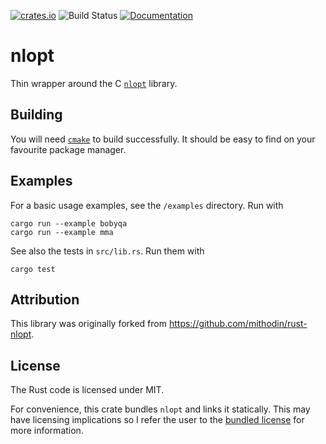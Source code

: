 [![crates.io](https://img.shields.io/crates/v/nlopt.svg)](https://crates.io/crates/nlopt)
![Build Status](https://github.com/adwhit/rust-nlopt/workflows/CI/badge.svg)
[![Documentation](https://docs.rs/nlopt/badge.svg)](https://docs.rs/nlopt)

# nlopt

Thin wrapper around the C [`nlopt`](https://nlopt.readthedocs.io/en/latest/) library.

## Building

You will need [`cmake`](https://cmake.org/) to build successfully. It should be easy to find
on your favourite package manager.


## Examples

For a basic usage examples, see the `/examples` directory. Run with
```
cargo run --example bobyqa
cargo run --example mma
```
See also the tests in `src/lib.rs`. Run them with
```
cargo test
```

## Attribution

This library was originally forked from <https://github.com/mithodin/rust-nlopt>.

## License
The Rust code is licensed under MIT.

For convenience, this crate bundles `nlopt` and links it statically. This may have
licensing implications so I refer the user to the [bundled license](nlopt-2.5.0/COPYING)
for more information.
